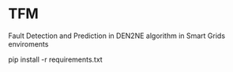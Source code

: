 # TFM
Fault Detection and Prediction in DEN2NE algorithm in Smart Grids enviroments 




pip install -r requirements.txt
